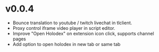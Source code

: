 # v0.0.4

- Bounce translation to youtube / twitch livechat in tlclient.
- Proxy control iframe video player in script editor.
- Improve "Open Holodex" on extension icon click, supports channel pages
- Add option to open holodex in new tab or same tab